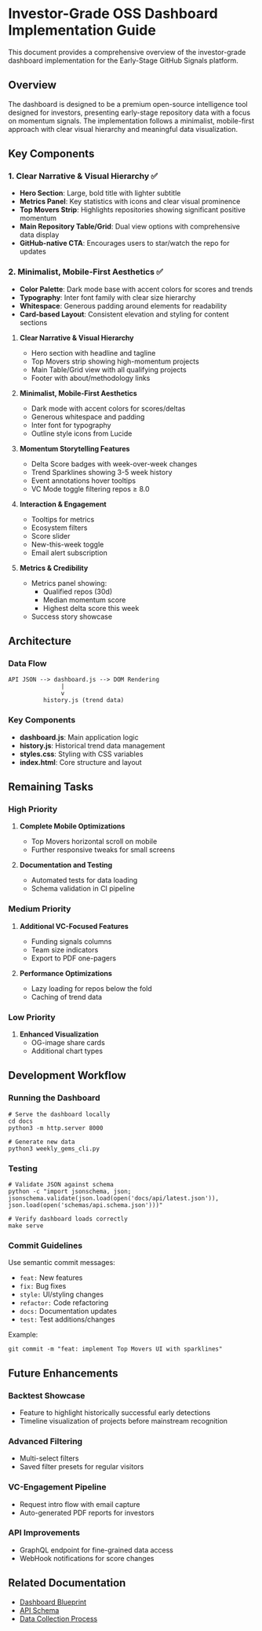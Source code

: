 # Investor-Grade OSS Dashboard Implementation Guide

This document provides a comprehensive overview of the investor-grade dashboard implementation for the Early-Stage GitHub Signals platform.

## Overview

The dashboard is designed to be a premium open-source intelligence tool designed for investors, presenting early-stage repository data with a focus on momentum signals. The implementation follows a minimalist, mobile-first approach with clear visual hierarchy and meaningful data visualization.

## Key Components

### 1. Clear Narrative & Visual Hierarchy ✅

- **Hero Section**: Large, bold title with lighter subtitle
- **Metrics Panel**: Key statistics with icons and clear visual prominence
- **Top Movers Strip**: Highlights repositories showing significant positive momentum
- **Main Repository Table/Grid**: Dual view options with comprehensive data display
- **GitHub-native CTA**: Encourages users to star/watch the repo for updates

### 2. Minimalist, Mobile-First Aesthetics ✅

- **Color Palette**: Dark mode base with accent colors for scores and trends
- **Typography**: Inter font family with clear size hierarchy
- **Whitespace**: Generous padding around elements for readability
- **Card-based Layout**: Consistent elevation and styling for content sections

1. **Clear Narrative & Visual Hierarchy**
   - Hero section with headline and tagline
   - Top Movers strip showing high-momentum projects
   - Main Table/Grid view with all qualifying projects
   - Footer with about/methodology links

2. **Minimalist, Mobile-First Aesthetics**
   - Dark mode with accent colors for scores/deltas
   - Generous whitespace and padding
   - Inter font for typography
   - Outline style icons from Lucide

3. **Momentum Storytelling Features**
   - Delta Score badges with week-over-week changes
   - Trend Sparklines showing 3-5 week history
   - Event annotations hover tooltips
   - VC Mode toggle filtering repos ≥ 8.0

4. **Interaction & Engagement**
   - Tooltips for metrics
   - Ecosystem filters
   - Score slider
   - New-this-week toggle
   - Email alert subscription

5. **Metrics & Credibility**
   - Metrics panel showing:
     - Qualified repos (30d)
     - Median momentum score
     - Highest delta score this week
   - Success story showcase

## Architecture

### Data Flow
```
API JSON --> dashboard.js --> DOM Rendering
               |
               v
          history.js (trend data)
```

### Key Components
- **dashboard.js**: Main application logic
- **history.js**: Historical trend data management
- **styles.css**: Styling with CSS variables
- **index.html**: Core structure and layout

## Remaining Tasks

### High Priority
1. **Complete Mobile Optimizations**
   - Top Movers horizontal scroll on mobile
   - Further responsive tweaks for small screens

2. **Documentation and Testing**
   - Automated tests for data loading
   - Schema validation in CI pipeline

### Medium Priority
1. **Additional VC-Focused Features**
   - Funding signals columns
   - Team size indicators
   - Export to PDF one-pagers

2. **Performance Optimizations**
   - Lazy loading for repos below the fold
   - Caching of trend data

### Low Priority
1. **Enhanced Visualization**
   - OG-image share cards
   - Additional chart types

## Development Workflow

### Running the Dashboard
```
# Serve the dashboard locally
cd docs
python3 -m http.server 8000

# Generate new data
python3 weekly_gems_cli.py
```

### Testing
```
# Validate JSON against schema
python -c "import jsonschema, json; jsonschema.validate(json.load(open('docs/api/latest.json')), json.load(open('schemas/api.schema.json')))"

# Verify dashboard loads correctly
make serve
```

### Commit Guidelines
Use semantic commit messages:

- `feat:` New features
- `fix:` Bug fixes
- `style:` UI/styling changes
- `refactor:` Code refactoring
- `docs:` Documentation updates
- `test:` Test additions/changes

Example:
```
git commit -m "feat: implement Top Movers UI with sparklines"
```

## Future Enhancements

### Backtest Showcase
- Feature to highlight historically successful early detections
- Timeline visualization of projects before mainstream recognition

### Advanced Filtering
- Multi-select filters
- Saved filter presets for regular visitors

### VC-Engagement Pipeline
- Request intro flow with email capture
- Auto-generated PDF reports for investors

### API Improvements
- GraphQL endpoint for fine-grained data access
- WebHook notifications for score changes

## Related Documentation
- [Dashboard Blueprint](./dashboard-blueprint.md)
- [API Schema](../schemas/api.schema.json)
- [Data Collection Process](../docs/about.html#methodology)
